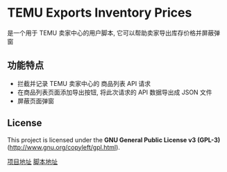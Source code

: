 # TEMU Exports Inventory Prices

是一个用于 TEMU 卖家中心的用户脚本, 它可以帮助卖家导出库存价格并屏蔽弹窗

## 功能特点

- 拦截并记录 TEMU 卖家中心的 商品列表 API 请求
- 在商品列表页面添加导出按钮, 将此次请求的 API 数据导出成 JSON 文件
- 屏蔽页面弹窗

## License

This project is licensed under the **GNU General Public License v3 (GPL-3)** (http://www.gnu.org/copyleft/gpl.html).

[项目地址](https://github.com/HimekoEx/TEMU-Exports-Inventory-Prices)
[脚本地址](https://greasyfork.org/zh-CN/scripts/497605)
